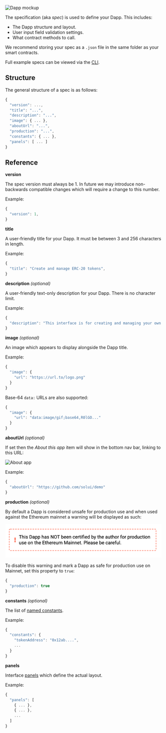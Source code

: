 ![Dapp mockup](../../images/RootLayout.png)

The specification (aka _spec_) is used to define your Dapp. This includes:

* The Dapp structure and layout.
* User input field validation settings.
* What contract methods to call.

We recommend storing your spec as a `.json` file in the same folder as your smart contracts.

Full example specs can be viewed via the [CLI](../../CommandLine).

## Structure

The general structure of a spec is as follows:

```js
{
  "version": ...,
  "title": "...",
  "description": "...",
  "image": { ... },
  "aboutUrl": "...",
  "production": "...",
  "constants": { ... },
  "panels": [ ... ]
}
```

## Reference

**version**

The spec version must always be 1. In future we may introduce non-backwards compatible changes which will require a change to this number.

Example:

```js
{
  "version": 1,
}
```

**title**

A user-friendly title for your Dapp.  It must be between 3 and 256 characters in length.

Example:

```js
{
  "title": "Create and manage ERC-20 tokens",
}
```

**description** _(optional)_

A user-friendly text-only description for your Dapp. There is no character limit.

Example:

```js
{
  "description": "This interface is for creating and managing your own ERC-20 tokens."
}
```

**image** _(optional)_

An image which appears to display alongside the Dapp title.

Example:

```js
{
  "image": {
    "url": "https://url.to/logo.png"
  }
}
```

Base-64 `data:` URLs are also supported:

```js
{
  "image": {
    "url": "data:image/gif;base64,R0lGO..."
  }
}
```


**aboutUrl** _(optional)_

If set then the _About this app_ item will show in the bottom nav bar, linking to this URL:

![About app](../../images/AboutApp.png)

Example:

```js
{
  "aboutUrl": "https://github.com/solui/demo"
}
```


**production** _(optional)_

By default a Dapp is considered unsafe for production use and when used against the Ethereum mainnet a
warning will be displayed as such:

![Warning](../../images/Warning.png)

To disable this warning and mark a Dapp as safe for production use on Mainnet, set this property to `true`:

```js
{
  "production": true
}
```


**constants** _(optional)_

The list of [named constants](../Constants).

Example:

```js
{
  "constants": {
    "tokenAddress": "0x12ab....",
    ...
  }
}
```


**panels**

Interface [panels](../Panels) which define the actual layout.

Example:

```js
{
  "panels": [
    { ... },
    { ... },
    ...
  ]
}
```
